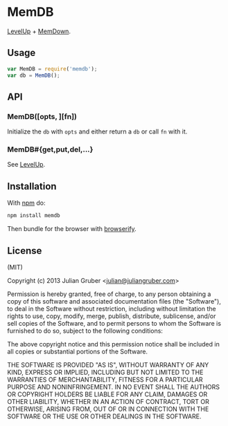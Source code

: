 
# MemDB

[LevelUp](https://npmjs.org/package/levelup) +
[MemDown](https://npmjs.org/package/memdown).

## Usage

```js
var MemDB = require('memdb');
var db = MemDB();
```

## API

### MemDB([opts, ][fn])

Initialize the `db` with `opts` and either return a `db` or call `fn` with it.

### MemDB#{get,put,del,...}

See [LevelUp](https://npmjs.org/package/levelup).

## Installation

With [npm](https://npmjs.org) do:

```bash
npm install memdb
```

Then bundle for the browser with
[browserify](https://github.com/substack/node-browserify).

## License

(MIT)

Copyright (c) 2013 Julian Gruber &lt;julian@juliangruber.com&gt;

Permission is hereby granted, free of charge, to any person obtaining a copy of
this software and associated documentation files (the "Software"), to deal in
the Software without restriction, including without limitation the rights to
use, copy, modify, merge, publish, distribute, sublicense, and/or sell copies
of the Software, and to permit persons to whom the Software is furnished to do
so, subject to the following conditions:

The above copyright notice and this permission notice shall be included in all
copies or substantial portions of the Software.

THE SOFTWARE IS PROVIDED "AS IS", WITHOUT WARRANTY OF ANY KIND, EXPRESS OR
IMPLIED, INCLUDING BUT NOT LIMITED TO THE WARRANTIES OF MERCHANTABILITY,
FITNESS FOR A PARTICULAR PURPOSE AND NONINFRINGEMENT. IN NO EVENT SHALL THE
AUTHORS OR COPYRIGHT HOLDERS BE LIABLE FOR ANY CLAIM, DAMAGES OR OTHER
LIABILITY, WHETHER IN AN ACTION OF CONTRACT, TORT OR OTHERWISE, ARISING FROM,
OUT OF OR IN CONNECTION WITH THE SOFTWARE OR THE USE OR OTHER DEALINGS IN THE
SOFTWARE.
